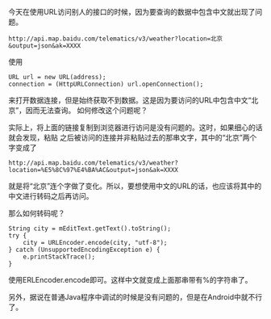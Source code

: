 今天在使用URL访问别人的接口的时候，因为要查询的数据中包含中文就出现了问题。

    http://api.map.baidu.com/telematics/v3/weather?location=北京&output=json&ak=XXXX
使用

    URL url = new URL(address);
    connection = (HttpURLConnection) url.openConnection();
来打开数据连接，但是始终获取不到数据。这是因为要访问的URL中包含中文“北京”，因而无法查询。
如何修改这个问题呢？

实际上，将上面的链接复制到浏览器进行访问是没有问题的。这时，如果细心的话就会发现，粘贴
之后被访问的连接并非粘贴过去的那串文字，其中的“北京”两个字变成了

    http://api.map.baidu.com/telematics/v3/weather?location=%E5%8C%97%E4%BA%AC&output=json&ak=XXXX
就是将“北京”连个字做了变化。所以，要想使用中文的URL的话，也应该将其中的中文进行转码之后再访问。

那么如何转码呢？

    String city = mEditText.getText().toString();
    try {
        city = URLEncoder.encode(city, "utf-8");
    } catch (UnsupportedEncodingException e) {
        e.printStackTrace();
    }

使用ERLEncoder.encode即可。这样中文就变成上面那串带有%的字符串了。

另外，据说在普通Java程序中调试的时候是没有问题的，但是在Android中就不行了。
